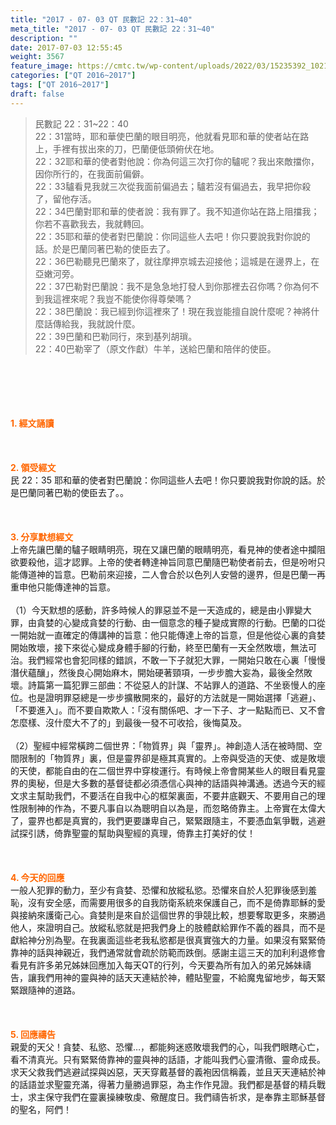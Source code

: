 ```yaml
---
title: "2017 - 07- 03 QT 民數記 22：31~40"
meta_title: "2017 - 07- 03 QT 民數記 22：31~40"
description: ""
date: 2017-07-03 12:55:45
weight: 3567
feature_image: https://cmtc.tw/wp-content/uploads/2022/03/15235392_10211799862337740_180693556567566654_o-1.webp
categories: ["QT 2016~2017"]
tags: ["QT 2016~2017"]
draft: false
---
```


<blockquote>民數記 22：31~22：40<br />
22：31當時，耶和華使巴蘭的眼目明亮，他就看見耶和華的使者站在路上，手裡有拔出來的刀，巴蘭便低頭俯伏在地。<br />
22：32耶和華的使者對他說：你為何這三次打你的驢呢？我出來敵擋你，因你所行的，在我面前偏僻。<br />
22：33驢看見我就三次從我面前偏過去；驢若沒有偏過去，我早把你殺了，留他存活。<br />
22：34巴蘭對耶和華的使者說：我有罪了。我不知道你站在路上阻擋我；你若不喜歡我去，我就轉回。<br />
22：35耶和華的使者對巴蘭說：你同這些人去吧！你只要說我對你說的話。於是巴蘭同著巴勒的使臣去了。<br />
22：36巴勒聽見巴蘭來了，就往摩押京城去迎接他；這城是在邊界上，在亞嫩河旁。<br />
22：37巴勒對巴蘭說：我不是急急地打發人到你那裡去召你嗎？你為何不到我這裡來呢？我豈不能使你得尊榮嗎？<br />
22：38巴蘭說：我已經到你這裡來了！現在我豈能擅自說什麼呢？神將什麼話傳給我，我就說什麼。<br />
22：39巴蘭和巴勒同行，來到基列胡瑣。<br />
22：40巴勒宰了（原文作獻）牛羊，送給巴蘭和陪伴的使臣。</blockquote><br />
&nbsp;<br />
<br />
&nbsp;<br />
<br />
<span style="color: #ff6600;"><strong>1. </strong><strong>經文誦讀</strong></span><br />
<br />
<span style="color: #ff6600;"><strong> </strong></span><br />
<br />
<span style="color: #ff6600;"><strong>2. </strong><strong>領受經文<br />
</strong></span>民 22：35 耶和華的使者對巴蘭說：你同這些人去吧！你只要說我對你說的話。於是巴蘭同著巴勒的使臣去了。。<br />
<br />
&nbsp;<br />
<br />
<span style="color: #ff6600;"><strong>3. 分享默想經文<br />
</strong></span>上帝先讓巴蘭的驢子眼睛明亮，現在又讓巴蘭的眼睛明亮，看見神的使者途中攔阻欲要殺他，這才認罪。上帝的使者轉達神旨同意巴蘭隨巴勒使者前去，但是吩咐只能傳道神的旨意。巴勒前來迎接，二人會合於以色列人安營的邊界，但是巴蘭一再重申他只能傳達神的旨意。<br />
<br />
（1）今天默想的感動，許多時候人的罪惡並不是一天造成的，總是由小罪變大罪，由貪婪的心變成貪婪的行動、由一個意念的種子變成實際的行動。巴蘭的口從一開始就一直確定的傳講神的旨意：他只能傳達上帝的旨意，但是他從心裏的貪婪開始敗壞，接下來從心變成身體手腳的行動，終至巴蘭有一天全然敗壞，無法可治。我們經常也會犯同樣的錯誤，不敢一下子就犯大罪，一開始只敢在心裏「慢慢潛伏蘊釀」，然後良心開始麻木，開始硬著頸項，一步步膽大妄為，最後全然敗壞。詩篇第一篇犯罪三部曲：不從惡人的計謀、不站罪人的道路、不坐亵慢人的座位。也是證明罪惡總是一步步擴散開來的，最好的方法就是一開始選擇「逃避」、「不要進入」。而不要自欺欺人：「沒有關係吧、才一下子、才一點點而已、又不會怎麼樣、沒什麼大不了的」到最後一發不可收拾，後悔莫及。<br />
<br />
（2）聖經中經常橫跨二個世界：「物質界」與「靈界」。神創造人活在被時間、空間限制的「物質界」裏，但是靈界卻是極其真實的。上帝與受造的天使、或是敗壞的天使，都能自由的在二個世界中穿梭運行。有時候上帝會開某些人的眼目看見靈界的奧秘，但是大多數的基督徒都必須憑信心與神的話語與神溝通。透過今天的經文求主幫助我們，不要活在自我中心的框架裏面，不要井底觀天、不要用自己的理性限制神的作為，不要凡事自以為聰明自以為是，而忽略倚靠主。上帝實在太偉大了，靈界也都是真實的，我們更要謙卑自己，緊緊跟隨主，不要憑血氣爭戰，逃避試探引誘，倚靠聖靈的幫助與聖經的真理，倚靠主打美好的仗！<br />
<br />
&nbsp;<br />
<br />
<span style="color: #ff6600;"><strong>4. 今天的回應<br />
</strong></span>一般人犯罪的動力，至少有貪婪、恐懼和放縱私慾。恐懼來自於人犯罪後感到羞恥，沒有安全感，而需要用很多的自我防衛系統來保護自己，而不是倚靠耶穌的愛與接納來護衛己心。貪婪則是來自於這個世界的爭競比較，想要奪取更多，來勝過他人，來證明自己。放縱私慾就是把我們身上的肢體獻給罪作不義的器具，而不是獻給神分別為聖。在我裏面這些老我私慾都是很真實強大的力量。如果沒有緊緊倚靠神的話與神親近，我們通常就會疏於防範而跌倒。感謝主這三天的加利利退修會看見有許多弟兄姊妹回應加入每天QT的行列，今天要為所有加入的弟兄姊妹禱告，讓我們用神的靈與神的話天天連結於神，體貼聖靈，不給魔鬼留地步，每天緊緊跟隨神的道路。<br />
<br />
&nbsp;<br />
<br />
<span style="color: #ff6600;"><strong>5. 回應禱告<br />
</strong></span>親愛的天父！貪婪、私慾、恐懼…，都能夠迷惑敗壞我們的心，叫我們眼瞎心亡，看不清真光。只有緊緊倚靠神的靈與神的話語，才能叫我們心靈清徹、靈命成長。求天父救我們逃避試探與凶惡，天天穿戴基督的義袍因信稱義，並且天天連結於神的話語並求聖靈充滿，得著力量勝過罪惡，為主作作見證。我們都是基督的精兵戰士，求主保守我們在靈裏操練敬虔、儆醒度日。我們禱告祈求，是奉靠主耶穌基督的聖名，阿們！
        